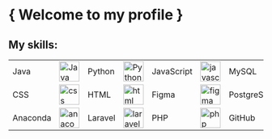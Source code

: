 # { Welcome to my profile }

<!--
**DaBigaProductions/DaBigaProductions** is a ✨ _special_ ✨ repository because its `README.md` (this file) appears on your GitHub profile.

Here are some ideas to get you started:

- 🔭 I’m currently working on ...
- 🌱 I’m currently learning ...
- 👯 I’m looking to collaborate on ...
- 🤔 I’m looking for help with ...
- 💬 Ask me about ...
- 📫 How to reach me: ...
- 😄 Pronouns: ...
- ⚡ Fun fact: ...
-->
## My skills:
<table>
    <tr>
        <td>Java</td>
        <td><img src="https://skillicons.dev/icons?i=java" alt="Java" width="40" /></td>
        <td>Python</td>
        <td><img src="https://skillicons.dev/icons?i=python" alt="Python" width="40" /></td>
        <td>JavaScript</td>
        <td><img src="https://skillicons.dev/icons?i=javascript" alt="javascript" width="40" /></td>
        <td>MySQL</td>
        <td><img src="https://skillicons.dev/icons?i=mysql" alt="mysql" width="40" /></td>
        <td>VSCode</td>
        <td><img src="https://skillicons.dev/icons?i=vscode" alt="visualstudiocode" width="40" /></td>
    </tr>
    <tr>
        <td>CSS</td>
        <td><img src="https://skillicons.dev/icons?i=css" alt="css" width="40" /></td>
        <td>HTML</td>
        <td><img src="https://skillicons.dev/icons?i=html" alt="html" width="40" /></td>
        <td>Figma</td>
        <td><img src="https://skillicons.dev/icons?i=figma" alt="figma" width="40" /></td>
        <td>PostgreSQL</td>
        <td><img src="https://skillicons.dev/icons?i=postgresql" alt="postgresql" width="40" /></td>
        <td>Dart</td>
        <td><img src="https://skillicons.dev/icons?i=dart" alt="dart" width="40" /></td>
    </tr>
    <tr>
        <td>Anaconda</td>
        <td><img src="https://skillicons.dev/icons?i=anaconda" alt="anaconda" width="40" /></td>
        <td>Laravel</td>
        <td><img src="https://skillicons.dev/icons?i=laravel" alt="laravel" width="40" /></td>
        <td>PHP</td>
        <td><img src="https://skillicons.dev/icons?i=php" alt="php" width="40" /></td>
        <td>GitHub</td>
        <td><img src="https://skillicons.dev/icons?i=github" alt="github" width="40" /></td>
        <td>Flutter</td>
        <td><img src="https://skillicons.dev/icons?i=flutter" alt="flutter" width="40" /></td>
    </tr>
</table>












